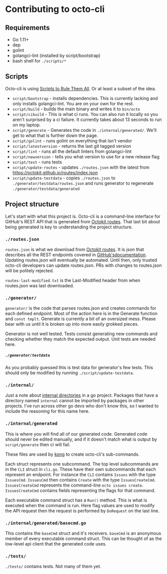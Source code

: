 # Contributing to octo-cli

## Requirements

- Go 1.11+
- dep
- golint
- golangci-lint (installed by script/bootstrap)
- bash shell for `./scripts/*`

## Scripts

Octo-cli is using [Scripts to Rule Them All](https://githubengineering.com/scripts-to-rule-them-all/). Or at least a subset of the idea.

- `script/bootstrap` - installs dependencies. This is currently lacking and only installs golangci-lint.  You are on your own for the rest.
- `script/build` - builds the main binary and writes it to `bin/octo`
- `script/cibuild` - This is what ci runs. You can also run it locally so you aren't surprised by a ci failure.  It currently takes about 13 seconds to run on my laptop.
- `script/generate` - Generates the code in `./internal/generated/`.  We'll get to what that is further down the page.
- `script/golint` - runs golint on everything that isn't vendor
- `script/latestversion` - returns the last git tagged version
- `script/lint` - runs all the default linters from golangci-lint
- `script/newversion` - tells you what version to use for a new release flag
- `script/test` - runs tests
- `script/update-routes` - updates `./routes.json` with the latest from https://octokit.github.io/routes/index.json
- `script/update-testdata` - copies `./routes.json` to `./generator/testdata/routes.json` and runs generator to regenerate `./generator/testdata/generated`

## Project structure

Let's start with what this project is. Octo-cli is a command-line interface
for GitHub's REST API that is generated from [Octokit routes](https://octokit.github.io/routes/).
That last bit about being generated is key to understanding the project
structure.

### `./routes.json`
`routes.json` is what we download from [Octokit routes](https://octokit.github.io/routes/).
It is json that describes all the REST endpoints covered in [GitHub'sdocumentation](https://developer.github.com/v3/).
Updating routes.json will eventually be automated. Until then, only trusted
octo-cli developers can update routes.json. PRs with changes to routes.json
will be politely rejected.

`routes-last-modified.txt` is the Last-Modified header from when routes.json
was last downloaded.

### `./generator/`
`generator/` is the code that parses routes.json and creates commands
for each defined endpoint. Most of the action here is in the Generate
function and `const tmplt`. Generate is currently a bit of an oversized
mess. Please bear with us until it is broken up into more easily grokked
pieces.

Generator is not well tested. Tests consist generating new commands and
checking whether they match the expected output. Unit tests are needed here.

##### `./generator/testdata`
As you probably guessed this is test data for generator's few tests. This
should only be modified by running `./script/update-testdata`.

### `./internal/`

Just a note about [internal directories](https://golang.org/doc/go1.4#internalpackages)
in a go project. Packages that have a directory named `internal` cannot
be imported by packages in other projects. I've run across other go devs
who don't know this, so I wanted to include the reasoning for this name
here.

### `./internal/generated`

This is where you will find all of our generated code. Generated code
should never be edited manually, and if it doesn't match what is output
by `script/generate` then ci will fail.

These files are used by [kong](https://github.com/alecthomas/kong) to
create octo-cli's sub-commands.

Each struct represents one subcommand.
The top level subcommands are in the `CLI` struct in `cli.go`. These have
their own subcommands that each represent an endpoint. For instance the
`CLI` contains `Issues` with the type `IssuesCmd`. `IssuesCmd` then contains
`Create` with the type `IssuesCreateCmd`.  `IssuesCreateCmd` represents
the command-line `octo issues create`. `IssuesCreateCmd` contains fields
representing the flags for that command.

Each executable command struct has a `Run()` method. This is what is
executed when the command is run. Here flag values are used to modify the
API request then the request is performed by `DoRequest` on the last line.

### `./internal/generated/basecmd.go`

This contains the `baseCmd` struct and it's receivers. `baseCmd` is an
anonymous member of every executable command struct.  This can be thought
of as the low-level api client that the generated code uses.

### `./tests/`

`./tests/` contains tests. Not many of them yet.

